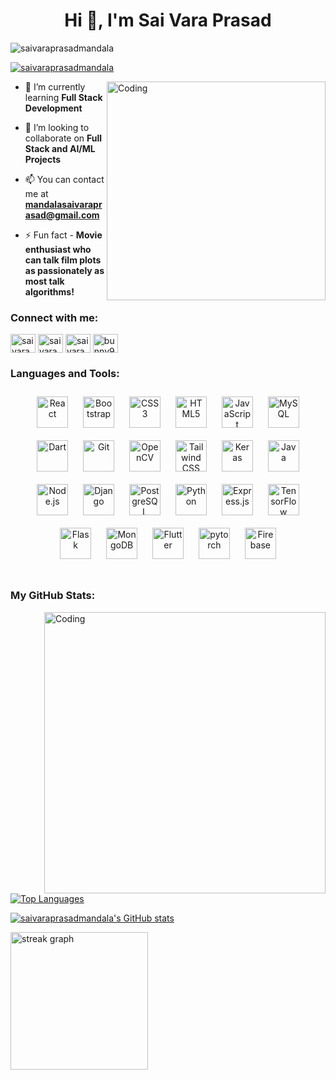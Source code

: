 <h1 align="center">Hi 👋, I'm Sai Vara Prasad</h1>
<p align="left"> <img src="https://komarev.com/ghpvc/?username=saivaraprasadmandala&label=Profile%20views&color=0e75b6&style=flat" alt="saivaraprasadmandala" /> </p>

<p align="left"> <a href="https://twitter.com/saivaraprasadmandala" target="blank"><img src="https://img.shields.io/twitter/follow/saivaraprasadmandala?logo=twitter&style=for-the-badge" alt="saivaraprasadmandala" /></a> </p>

<img align="right" alt="Coding" width="350" src="https://github.com/user-attachments/assets/d9d99bf8-228b-42e8-8e66-9f05835c96c9">

- 🌱 I’m currently learning **Full Stack Development**

- 👯 I’m looking to collaborate on **Full Stack and AI/ML Projects**

- 📫 You can contact me at **mandalasaivaraprasad@gmail.com**

- ⚡ Fun fact - **Movie enthusiast who can talk film plots as passionately as most talk algorithms!**


<h3 align="left">Connect with me:</h3>
<p align="left">
<a href="https://twitter.com/@msvp2k04" target="blank"><img align="center" src="https://raw.githubusercontent.com/rahuldkjain/github-profile-readme-generator/master/src/images/icons/Social/twitter.svg" alt="saivaraprasadmandala" height="30" width="40" /></a>
<a href="https://linkedin.com/in/saivaraprasadmandala" target="blank"><img align="center" src="https://raw.githubusercontent.com/rahuldkjain/github-profile-readme-generator/master/src/images/icons/Social/linked-in-alt.svg" alt="saivaraprasad mandala" height="30" width="40" /></a>
<a href="https://instagram.com/saivaraprasadmandala" target="blank"><img align="center" src="https://raw.githubusercontent.com/rahuldkjain/github-profile-readme-generator/master/src/images/icons/Social/instagram.svg" alt="saivaraprasadmandala" height="30" width="40" /></a>
<a href="https://discord.gg/bunny9777" target="blank"><img align="center" src="https://raw.githubusercontent.com/rahuldkjain/github-profile-readme-generator/master/src/images/icons/Social/discord.svg" alt="bunny9777" height="30" width="40" /></a>
</p>


<h3 align="left">Languages and Tools:</h3>
<table>

<div align="center">  
<a href="https://reactjs.org/" target="_blank"><img style="margin: 10px" src="https://profilinator.rishav.dev/skills-assets/react-original-wordmark.svg" alt="React" height="50" /></a>  
<a href="https://getbootstrap.com/docs/3.4/javascript/" target="_blank"><img style="margin: 10px" src="https://profilinator.rishav.dev/skills-assets/bootstrap-plain.svg" alt="Bootstrap" height="50" /></a>  
<a href="https://www.w3schools.com/css/" target="_blank"><img style="margin: 10px" src="https://profilinator.rishav.dev/skills-assets/css3-original-wordmark.svg" alt="CSS3" height="50" /></a>  
<a href="https://en.wikipedia.org/wiki/HTML5" target="_blank"><img style="margin: 10px" src="https://profilinator.rishav.dev/skills-assets/html5-original-wordmark.svg" alt="HTML5" height="50" /></a>  
<a href="https://www.javascript.com/" target="_blank"><img style="margin: 10px" src="https://profilinator.rishav.dev/skills-assets/javascript-original.svg" alt="JavaScript" height="50" /></a>  
<a href="https://www.mysql.com/" target="_blank"><img style="margin: 10px" src="https://profilinator.rishav.dev/skills-assets/mysql-original-wordmark.svg" alt="MySQL" height="50" /></a>  
<a href="https://dart.dev/" target="_blank"><img style="margin: 10px" src="https://profilinator.rishav.dev/skills-assets/dartlang-icon.svg" alt="Dart" height="50" /></a>  
<a href="https://github.com/" target="_blank"><img style="margin: 10px" src="https://profilinator.rishav.dev/skills-assets/git-scm-icon.svg" alt="Git" height="50" /></a>  
<a href="https://opencv.org/" target="_blank"><img style="margin: 10px" src="https://profilinator.rishav.dev/skills-assets/opencv-icon.svg" alt="OpenCV" height="50" /></a>  
<a href="https://www.tailwindcss.com/" target="_blank"><img style="margin: 10px" src="https://profilinator.rishav.dev/skills-assets/tailwindcss.svg" alt="Tailwind CSS" height="50" /></a>  
<a href="https://keras.io/" target="_blank"><img style="margin: 10px" src="https://profilinator.rishav.dev/skills-assets/keras.png" alt="Keras" height="50" /></a>  
<a href="https://www.java.com/" target="_blank"><img style="margin: 10px" src="https://profilinator.rishav.dev/skills-assets/java-original-wordmark.svg" alt="Java" height="50" /></a>  
<a href="https://nodejs.org/" target="_blank"><img style="margin: 10px" src="https://profilinator.rishav.dev/skills-assets/nodejs-original-wordmark.svg" alt="Node.js" height="50" /></a>  
<a href="https://www.djangoproject.com/" target="_blank"><img style="margin: 10px" src="https://profilinator.rishav.dev/skills-assets/django-original.svg" alt="Django" height="50" /></a>  
<a href="https://www.postgresql.org/" target="_blank"><img style="margin: 10px" src="https://profilinator.rishav.dev/skills-assets/postgresql-original-wordmark.svg" alt="PostgreSQL" height="50" /></a>  
<a href="https://www.python.org/" target="_blank"><img style="margin: 10px" src="https://profilinator.rishav.dev/skills-assets/python-original.svg" alt="Python" height="50" /></a>  
<a href="https://expressjs.com/" target="_blank"><img style="margin: 10px" src="https://profilinator.rishav.dev/skills-assets/express-original-wordmark.svg" alt="Express.js" height="50" /></a>  
<a href="https://www.tensorflow.org/" target="_blank"><img style="margin: 10px" src="https://profilinator.rishav.dev/skills-assets/tensorflow-icon.svg" alt="TensorFlow" height="50" /></a>  
<a href="https://flask.palletsprojects.com/" target="_blank"><img style="margin: 10px" src="https://profilinator.rishav.dev/skills-assets/flask.png" alt="Flask" height="50" /></a>  
<a href="https://www.mongodb.com/" target="_blank"><img style="margin: 10px" src="https://profilinator.rishav.dev/skills-assets/mongodb-original-wordmark.svg" alt="MongoDB" height="50" /></a>  
<a href="https://flutter.dev/" target="_blank"><img style="margin: 10px" src="https://profilinator.rishav.dev/skills-assets/flutterio-icon.svg" alt="Flutter" height="50" /></a>  
<a href="https://pytorch.org/" target="_blank"><img style="margin: 10px" src="https://profilinator.rishav.dev/skills-assets/pytorch-icon.svg" alt="pytorch" height="50" /></a>  
<a href="https://firebase.google.com/" target="_blank"><img style="margin: 10px" src="https://profilinator.rishav.dev/skills-assets/firebase.png" alt="Firebase" height="50" /></a>  
</div>
</table>  



<h3 align="left">My GitHub Stats:</h3>

<img align="right" alt="Coding" width="450" src="https://github.com/user-attachments/assets/7de2eb95-4aea-455b-abbd-cc9d0c5e8533">

<a align="left" href="https://github.com/saivaraprasadmandala" align="left"><img src="https://github-readme-stats.vercel.app/api/top-langs/?username=saivaraprasadmandala&langs_count=10&title_color=0891b2&text_color=ffffff&icon_color=0891b2&bg_color=1c1917&hide_border=true&locale=en&custom_title=Top%20%Languages" alt="Top Languages" /></a>

<a align="left" href="http://www.github.com/saivaraprasadmandala"><img src="https://github-readme-stats.vercel.app/api?username=saivaraprasadmandala&show_icons=true&hide=&count_private=true&title_color=0f172a&text_color=000000&icon_color=000000&bg_color=ffffff&hide_border=true&show_icons=true" alt="saivaraprasadmandala's GitHub stats" /></a>

<a align="left" href="http://www.github.com/saivaraprasadmandala"><img src="https://streak-stats.demolab.com?user=saivaraprasadmandala&locale=en&mode=daily&theme=dark&hide_border=false&border_radius=5&order=3" height="220" alt="streak graph"/></a>
